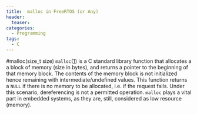 ```yaml
---
title:  malloc in FreeRTOS (or Any)
header:
  teaser: 
categories: 
  - Programming
tags:
  - C
---
```

#malloc(size_t size)
`malloc`([1]) is a C standard library function that allocates a a block of memory (size in bytes), and returns a pointer to the beginning of that memory block. The contents of the memory block is not initialized hence remaining with intermediate/undefined values. This function returns a `NULL` if there is no memory to be allocated, i.e. if the request fails. Under this scenario, dereferencing is not a permitted operation. `malloc` plays a vital part in embedded systems, as they are, still, considered as low resource (memory).



[1]:http://man7.org/linux/man-pages/man3/realloc.3.html


